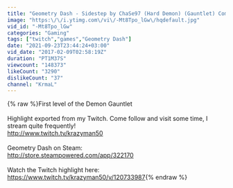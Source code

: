```yaml
---
title: "Geometry Dash - Sidestep by ChaSe97 (Hard Demon) (Gauntlet) Complete + 3 Coins (Live)"
image: "https:\/\/i.ytimg.com\/vi\/-Mt8Tpo_lGw\/hqdefault.jpg"
vid_id: "-Mt8Tpo_lGw"
categories: "Gaming"
tags: ["twitch","games","Geometry Dash"]
date: "2021-09-23T23:44:24+03:00"
vid_date: "2017-02-09T02:58:19Z"
duration: "PT1M37S"
viewcount: "148373"
likeCount: "3290"
dislikeCount: "37"
channel: "KrmaL"
---
```

{% raw %}First level of the Demon Gauntlet<br /><br />Highlight exported from my Twitch. Come follow and visit some time, I stream quite frequently!<br /><a rel="nofollow" target="blank" href="http://www.twitch.tv/krazyman50">http://www.twitch.tv/krazyman50</a><br /><br />Geometry Dash on Steam:<br /><a rel="nofollow" target="blank" href="http://store.steampowered.com/app/322170">http://store.steampowered.com/app/322170</a><br /><br />Watch the Twitch highlight here:<br /><a rel="nofollow" target="blank" href="https://www.twitch.tv/krazyman50/v/120733987">https://www.twitch.tv/krazyman50/v/120733987</a>{% endraw %}
